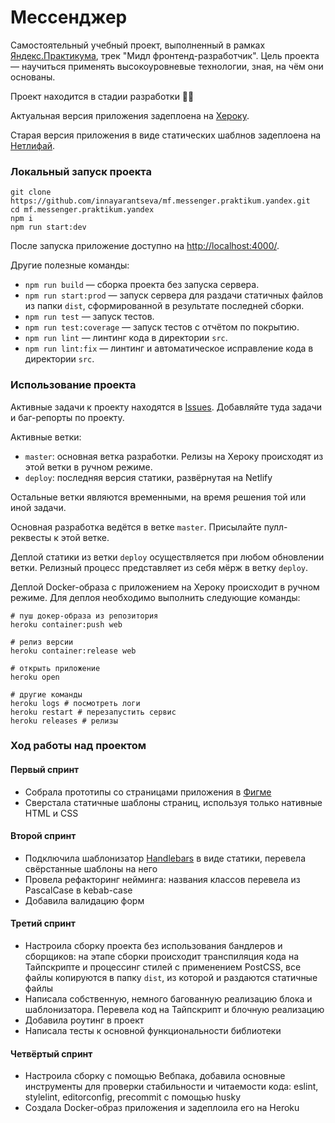 # Мессенджер

Самостоятельный учебный проект, выполненный в рамках [Яндекс.Практикума](https://praktikum.yandex.ru/), трек "Мидл фронтенд-разработчик". Цель проекта — научиться применять высокоуровневые технологии, зная, на чём они основаны.

Проект находится в стадии разработки 👩‍💻

Актуальная версия приложения задеплоена на [Хероку](https://praktikum-messenger.herokuapp.com/).

Старая версия приложения в виде статических шаблнов задеплоена на [Нетлифай](https://praktikum-messenger.netlify.app/).

### Локальный запуск проекта

```
git clone https://github.com/innayarantseva/mf.messenger.praktikum.yandex.git
cd mf.messenger.praktikum.yandex
npm i
npm run start:dev
```

После запуска приложение доступно на [http://localhost:4000/](http://localhost:4000/).

Другие полезные команды:

- `npm run build` — сборка проекта без запуска сервера.
- `npm run start:prod` — запуск сервера для раздачи статичных файлов из папки `dist`, сформированной в результате последней сборки.
- `npm run test` — запуск тестов.
- `npm run test:coverage` — запуск тестов с отчётом по покрытию.
- `npm run lint` — линтинг кода в директории `src`.
- `npm run lint:fix` — линтинг и автоматическое исправление кода в директории `src`.

### Использование проекта

Активные задачи к проекту находятся в [Issues](https://github.com/innayarantseva/mf.messenger.praktikum.yandex/issues). Добавляйте туда задачи и баг-репорты по проекту.

Активные ветки:
- `master`: основная ветка разработки. Релизы на Хероку происходят из этой ветки в ручном режиме.
- `deploy`: последняя версия статики, развёрнутая на Netlify

Остальные ветки являются временными, на время решения той или иной задачи.

Основная разработка ведётся в ветке `master`. Присылайте пулл-реквесты к этой ветке.

Деплой статики из ветки `deploy` осуществляется при любом обновлении ветки. Релизный процесс представляет из себя мёрж в ветку `deploy`.

Деплой Docker-образа с приложением на Хероку происходит в ручном режиме. Для деплоя необходимо выполнить следующие команды:

```
# пуш докер-образа из репозитория
heroku container:push web

# релиз версии
heroku container:release web

# открыть приложение
heroku open

# другие команды
heroku logs # посмотреть логи
heroku restart # перезапустить сервис
heroku releases # релизы
```

### Ход работы над проектом
#### Первый спринт
- Собрала прототипы со страницами приложения в [Фигме](https://www.figma.com/file/xBenYXJh9KhKgsoJy6NrWR/%D0%9C%D0%B5%D1%81%D1%81%D0%B5%D0%BD%D0%B4%D0%B6%D0%B5%D1%80?node-id=3%3A4)
- Сверстала статичные шаблоны страниц, используя только нативные HTML и CSS

#### Второй спринт
- Подключила шаблонизатор [Handlebars](https://handlebarsjs.com/) в виде статики, перевела свёрстанные шаблоны на него
- Провела рефакторинг нейминга: названия классов перевела из PascalCase в kebab-case
- Добавила валидацию форм

#### Третий спринт
- Настроила сборку проекта без использования бандлеров и сборщиков: на этапе сборки происходит транспиляция кода на Тайпскрипте и процессинг стилей с применением PostCSS, все файлы копируются в папку `dist`, из которой и раздаются статичные файлы 
- Написала собственную, немного багованную реализацию блока и шаблонизатора. Перевела код на Тайпскрипт и блочную реализацию
- Добавила роутинг в проект
- Написала тесты к основной функциональности библиотеки

#### Четвёртый спринт
- Настроила сборку с помощью Вебпака, добавила основные инструменты для проверки стабильности и читаемости кода: eslint, stylelint, editorconfig, precommit с помощью husky
- Создала Docker-образ приложения и задеплоила его на Heroku

